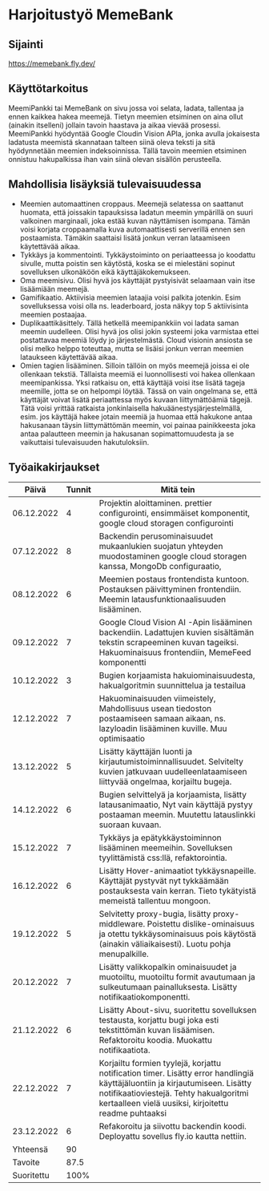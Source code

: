 # Harjoitustyö MemeBank

## Sijainti

https://memebank.fly.dev/

## Käyttötarkoitus

MeemiPankki tai MemeBank on sivu jossa voi selata, ladata, tallentaa ja ennen kaikkea hakea meemejä. Tietyn meemien etsiminen on aina ollut (ainakin itselleni) jollain tavoin haastava ja aikaa vievää prosessi. MeemiPankki hyödyntää Google Cloudin Vision APIa, jonka avulla jokaisesta ladatusta meemistä skannataan talteen siinä oleva teksti ja sitä hyödynnetään meemien indeksoinnissa. Tällä tavoin meemien etsiminen onnistuu hakupalkissa ihan vain siinä olevan sisällön perusteella.

## Mahdollisia lisäyksiä tulevaisuudessa

- Meemien automaattinen croppaus. Meemejä selatessa on saattanut huomata, että joissakin tapauksissa ladatun meemin ympärillä on suuri valkoinen marginaali, joka estää kuvan näyttämisen isompana. Tämän voisi korjata croppaamalla kuva automaattisesti serverillä ennen sen postaamista. Tämäkin saattaisi lisätä jonkun verran lataamiseen käytettävää aikaa.
- Tykkäys ja kommentointi. Tykkäystoiminto on periaatteessa jo koodattu sivulle, mutta poistin sen käytöstä, koska se ei mielestäni sopinut sovelluksen ulkonäköön eikä käyttäjäkokemukseen.
- Oma meemisivu. Olisi hyvä jos käyttäjät pystyisivät selaamaan vain itse lisäämiään meemejä.
- Gamifikaatio. Aktiivisia meemien lataajia voisi palkita jotenkin. Esim sovelluksessa voisi olla ns. leaderboard, josta näkyy top 5 aktiivisinta meemien postaajaa.
- Duplikaattikäsittely. Tällä hetkellä meemipankkiin voi ladata saman meemin uudelleen. Olisi hyvä jos olisi jokin systeemi joka varmistaa ettei postattavaa meemiä löydy jo järjestelmästä. Cloud visionin ansiosta se olisi melko helppo toteuttaa, mutta se lisäisi jonkun verran meemien lataukseen käytettävää aikaa.
- Omien tagien lisääminen. Silloin tällöin on myös meemejä joissa ei ole ollenkaan tekstiä. Tällaista meemiä ei luonnollisesti voi hakea ollenkaan meemipankissa. Yksi ratkaisu on, että käyttäjä voisi itse lisätä tageja meemille, jotta se on helpompi löytää. Tässä on vain ongelmana se, että käyttäjät voivat lisätä periaattessa myös kuvaan liittymättöämiä tägejä. Tätä voisi yrittää ratkaista jonkinlaisella hakuäänestysjärjestelmällä, esim. jos käyttäjä hakee jotain meemiä ja huomaa että hakukone antaa hakusanaan täysin liittymättömän meemin, voi painaa painikkeesta joka antaa palautteen meemin ja hakusanan sopimattomuudesta ja se vaikuttaisi tulevaisuuden hakutuloksiin.

## Työaikakirjaukset

| Päivä      | Tunnit | Mitä tein                                                                                                                                                                                                                      |
| ---------- | ------ | ------------------------------------------------------------------------------------------------------------------------------------------------------------------------------------------------------------------------------ |
| 06.12.2022 | 4      | Projektin aloittaminen. prettier configurointi, ensimmäiset komponentit, google cloud storagen configurointi                                                                                                                   |
| 07.12.2022 | 8      | Backendin perusominaisuudet mukaanlukien suojatun yhteyden muodostaminen google cloud storagen kanssa, MongoDb configuraatio,                                                                                                  |
| 08.12.2022 | 6      | Meemien postaus frontendista kuntoon. Postauksen päivittyminen frontendiin. Meemin latausfunktionaalisuuden lisääminen.                                                                                                        |
| 09.12.2022 | 7      | Google Cloud Vision AI -Apin lisääminen backendiin. Ladattujen kuvien sisältämän tekstin scrapeeminen kuvan tageiksi. Hakuominaisuus frontendiin, MemeFeed komponentti                                                         |
| 10.12.2022 | 3      | Bugien korjaamista hakuiominaisuudesta, hakualgoritmin suunnittelua ja testailua                                                                                                                                               |
| 12.12.2022 | 7      | Hakuominaisuuden viimeistely, Mahdollisuus usean tiedoston postaamiseen samaan aikaan, ns. lazyloadin lisääminen kuville. Muu optimisaatio                                                                                     |
| 13.12.2022 | 5      | Lisätty käyttäjän luonti ja kirjautumistoiminnallisuudet. Selvitelty kuvien jatkuvaan uudelleenlataamiseen liittyvää ongelmaa, korjailtu bugeja.                                                                               |
| 14.12.2022 | 6      | Bugien selvittelyä ja korjaamista, lisätty latausanimaatio, Nyt vain käyttäjä pystyy postaaman meemin. Muutettu latauslinkki suoraan kuvaan.                                                                                   |
| 15.12.2022 | 7      | Tykkäys ja epätykkäystoiminnon lisääminen meemeihin. Sovelluksen tyylittämistä css:llä, refaktorointia.                                                                                                                        |
| 16.12.2022 | 6      | Lisätty Hover-animaatiot tykkäysnapeille. Käyttäjät pystyvät nyt tykkäämään postauksesta vain kerran. Tieto tykätyistä memeistä tallentuu mongoon.                                                                             |
| 19.12.2022 | 5      | Selvitetty proxy-bugia, lisätty proxy-middleware. Poistettu dislike-ominaisuus ja otettu tykkäysominaisuus pois käytöstä (ainakin väliaikaisesti). Luotu pohja menupalkille.                                                   |
| 20.12.2022 | 7      | Lisätty valikkopalkin ominaisuudet ja muotoiltu, muotoiltu formit avautumaan ja sulkeutumaan painalluksesta. Lisätty notifikaatiokomponentti.                                                                                  |
| 21.12.2022 | 6      | Lisätty About-sivu, suoritettu sovelluksen testausta, korjattu bugi joka esti tekstittömän kuvan lisäämisen. Refaktoroitu koodia. Muokattu notifikaatiota.                                                                     |
| 22.12.2022 | 7      | Korjailtu formien tyylejä, korjattu notification timer. Lisätty error handlingiä käyttäjäluontiin ja kirjautumiseen. Lisätty notifikaatioviestejä. Tehty hakualgoritmi kertaalleen vielä uusiksi, kirjoitettu readme puhtaaksi |
| 23.12.2022 | 6      | Refakoroitu ja siivottu backendin koodi. Deployattu sovellus fly.io kautta nettiin.                                                                                                                                            |
| Yhteensä   | 90     |
| Tavoite    | 87.5   |
| Suoritettu | 100%   |

